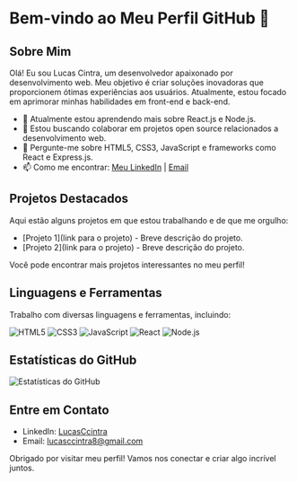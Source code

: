# Bem-vindo ao Meu Perfil GitHub 👋

## Sobre Mim
Olá! Eu sou Lucas Cintra, um desenvolvedor apaixonado por desenvolvimento web. Meu objetivo é criar soluções inovadoras que proporcionem ótimas experiências aos usuários. Atualmente, estou focado em aprimorar minhas habilidades em front-end e back-end.

- 🌱 Atualmente estou aprendendo mais sobre React.js e Node.js.
- 👯 Estou buscando colaborar em projetos open source relacionados a desenvolvimento web.
- 💬 Pergunte-me sobre HTML5, CSS3, JavaScript e frameworks como React e Express.js.
- 📫 Como me encontrar: [Meu LinkedIn](https://www.linkedin.com/in/lucasccintra/) | [Email](mailto:lucascintra8@gmail.com)

## Projetos Destacados
Aqui estão alguns projetos em que estou trabalhando e de que me orgulho:

- [Projeto 1](link para o projeto) - Breve descrição do projeto.
- [Projeto 2](link para o projeto) - Breve descrição do projeto.

Você pode encontrar mais projetos interessantes no meu perfil!

## Linguagens e Ferramentas
Trabalho com diversas linguagens e ferramentas, incluindo:

![HTML5](https://img.shields.io/badge/-HTML5-E34F26?style=flat-square&logo=html5&logoColor=white)
![CSS3](https://img.shields.io/badge/-CSS3-1572B6?style=flat-square&logo=css3&logoColor=white)
![JavaScript](https://img.shields.io/badge/-JavaScript-F7DF1E?style=flat-square&logo=javascript&logoColor=black)
![React](https://img.shields.io/badge/-React-61DAFB?style=flat-square&logo=react&logoColor=black)
![Node.js](https://img.shields.io/badge/-Node.js-339933?style=flat-square&logo=node.js&logoColor=white)

## Estatísticas do GitHub
![Estatísticas do GitHub](https://github-readme-stats.vercel.app/api?username=seu_usuario&show_icons=true&hide_title=true&hide_border=true&count_private=true)

## Entre em Contato
- LinkedIn: [LucasCcintra](https://www.linkedin.com/in/lucasccintra/)
- Email: [lucasccintra8@gmail.com](mailto:lucasccintra8@gmail.com)

Obrigado por visitar meu perfil! Vamos nos conectar e criar algo incrível juntos.
